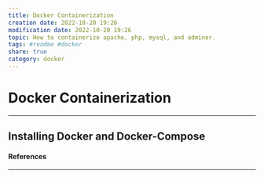 ```yaml
---  
title: Docker Containerization  
creation date: 2022-10-20 19:26  
modification date: 2022-10-20 19:26  
topic: How to containerize apache, php, mysql, and adminer.  
tags: #readme #docker  
share: true  
category: docker  
---  
```

# Docker Containerization  
---  
##  Installing Docker and Docker-Compose  
#### References  
---  
